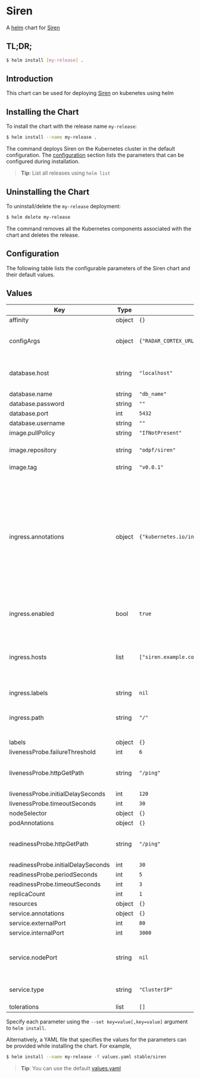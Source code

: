 # Siren

A [helm](https://helm.sh/) chart for [Siren](https://github.com/odpf/siren)

## TL;DR;

```bash
$ helm install [my-release] .
```

## Introduction

This chart can be used for deploying [Siren](https://github.com/odpf/siren) on kubenetes using helm

## Installing the Chart

To install the chart with the release name `my-release`:

```bash
$ helm install --name my-release .
```

The command deploys Siren on the Kubernetes cluster in the default configuration. The [configuration](#configuration) section lists the parameters that can be configured during installation.

> **Tip**: List all releases using `helm list`

## Uninstalling the Chart

To uninstall/delete the `my-release` deployment:

```bash
$ helm delete my-release
```

The command removes all the Kubernetes components associated with the chart and deletes the release.

## Configuration

The following table lists the configurable parameters of the Siren chart and their default values.

## Values

| Key                                | Type   | Default                                        | Description                                                                                                                                                                            |
| ---------------------------------- | ------ | ---------------------------------------------- | -------------------------------------------------------------------------------------------------------------------------------------------------------------------------------------- |
| affinity                           | object | `{}`                                           |                                                                                                                                                                                        |
| configArgs                         | object | `{"RADAR_CORTEX_URL":"http://localhost:8080"}` | Environement variables needed by siren                                                                                                                                                 |
| database.host                      | string | `"localhost"`                                  | Postgres database connection details                                                                                                                                                   |
| database.name                      | string | `"db_name"`                                    |                                                                                                                                                                                        |
| database.password                  | string | `""`                                           |                                                                                                                                                                                        |
| database.port                      | int    | `5432`                                         |                                                                                                                                                                                        |
| database.username                  | string | `""`                                           |                                                                                                                                                                                        |
| image.pullPolicy                   | string | `"IfNotPresent"`                               |                                                                                                                                                                                        |
| image.repository                   | string | `"odpf/siren"`                                 | Image to use for deploying siren                                                                                                                                                       |
| image.tag                          | string | `"v0.0.1"`                                     |                                                                                                                                                                                        |
| ingress.annotations                | object | `{"kubernetes.io/ingress.class":"contour"}`    | Used to add custom labels to the Ingress Useful if for example you have multiple Ingress controllers and want your Ingress controllers to bind to specific Ingresses traffic: internal |
| ingress.enabled                    | bool   | `true`                                         | Kubernetes ingress details                                                                                                                                                             |
| ingress.hosts                      | list   | `["siren.example.com"]`                        | Used to create Ingress record (should used with service.type: ClusterIP).                                                                                                              |
| ingress.labels                     | string | `nil`                                          |                                                                                                                                                                                        |
| ingress.path                       | string | `"/"`                                          | The ingress path. Useful to host siren on a subpath, such as `/v1`.                                                                                                                    |
| labels                             | object | `{}`                                           |                                                                                                                                                                                        |
| livenessProbe.failureThreshold     | int    | `6`                                            |                                                                                                                                                                                        |
| livenessProbe.httpGetPath          | string | `"/ping"`                                      | Kubernetes liveness probe configs                                                                                                                                                      |
| livenessProbe.initialDelaySeconds  | int    | `120`                                          |                                                                                                                                                                                        |
| livenessProbe.timeoutSeconds       | int    | `30`                                           |                                                                                                                                                                                        |
| nodeSelector                       | object | `{}`                                           |                                                                                                                                                                                        |
| podAnnotations                     | object | `{}`                                           |                                                                                                                                                                                        |
| readinessProbe.httpGetPath         | string | `"/ping"`                                      | Kubernetes readiness probe configs                                                                                                                                                     |
| readinessProbe.initialDelaySeconds | int    | `30`                                           |                                                                                                                                                                                        |
| readinessProbe.periodSeconds       | int    | `5`                                            |                                                                                                                                                                                        |
| readinessProbe.timeoutSeconds      | int    | `3`                                            |                                                                                                                                                                                        |
| replicaCount                       | int    | `1`                                            |                                                                                                                                                                                        |
| resources                          | object | `{}`                                           |                                                                                                                                                                                        |
| service.annotations                | object | `{}`                                           |                                                                                                                                                                                        |
| service.externalPort               | int    | `80`                                           |                                                                                                                                                                                        |
| service.internalPort               | int    | `3000`                                         |                                                                                                                                                                                        |
| service.nodePort                   | string | `nil`                                          | Used to fix NodePort when service.type: NodePort.                                                                                                                                      |
| service.type                       | string | `"ClusterIP"`                                  | Kubernetes service details                                                                                                                                                             |
| tolerations                        | list   | `[]`                                           |                                                                                                                                                                                        |

Specify each parameter using the `--set key=value[,key=value]` argument to `helm install`.

Alternatively, a YAML file that specifies the values for the parameters can be provided while installing the chart. For example,

```bash
$ helm install --name my-release -f values.yaml stable/siren
```

> **Tip**: You can use the default [values.yaml](values.yaml)
